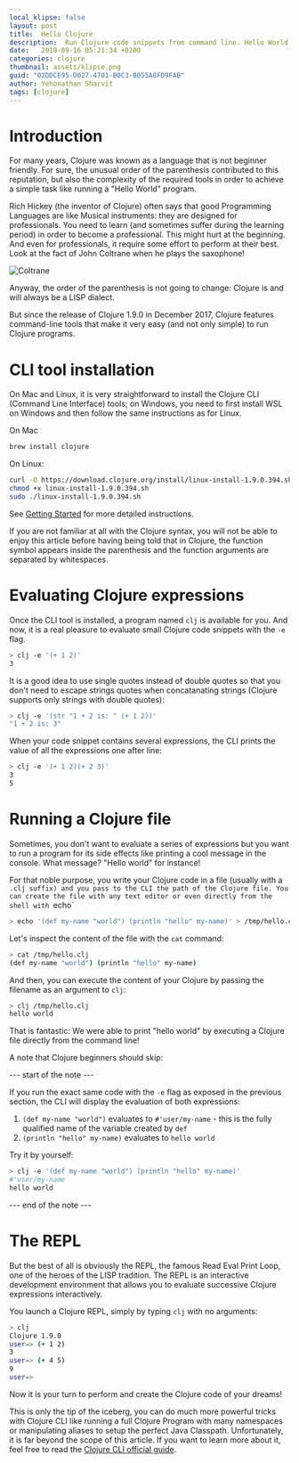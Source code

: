 ```yaml
---
local_klipse: false
layout: post
title:  Hello Clojure
description:  Run Clojure code snippets from command line. Hello World in Clojure.
date:   2018-09-16 05:21:34 +0200
categories: clojure
thumbnail: assets/klipse.png
guid: "02DDCE95-D027-4701-B0C3-B055A8FD9FAB"
author: Yehonathan Sharvit
tags: [clojure]
---
```



# Introduction

For many years, Clojure was known as a language that is not beginner friendly. For sure, the unusual order of the parenthesis contributed to this reputation, but also the complexity of the required tools in order to achieve a simple task like running a "Hello World" program. 

Rich Hickey (the inventor of Clojure) often says that good Programming Languages are like Musical instruments: they are designed for professionals. You need to learn (and sometimes suffer during the learning period) in order to become a professional. This might hurt at the beginning. And even for professionals, it require some effort to perform at their best. Look at the fact of John Coltrane when he plays the saxophone!

![Coltrane](/assets/coltrane.png)

Anyway, the order of the parenthesis is not going to change: Clojure is and will always be a LISP dialect. 

But since the release of Clojure 1.9.0 in December 2017, Clojure features command-line tools that make it very easy (and not only simple) to run Clojure programs.




# CLI tool installation 

On Mac and Linux, it is very straightforward to install the Clojure CLI (Command Line Interface) tools; on Windows, you need to first install WSL on Windows and then follow the same instructions as for Linux.

On Mac

~~~bash
brew install clojure
~~~

On Linux:

~~~bash
curl -O https://download.clojure.org/install/linux-install-1.9.0.394.sh
chmod +x linux-install-1.9.0.394.sh
sudo ./linux-install-1.9.0.394.sh
~~~

See [Getting Started](https://clojure.org/guides/getting_started) for more detailed instructions.

If you are not familiar at all with the Clojure syntax, you will not be able to enjoy this article before having being told that in Clojure, the function symbol appears inside the parenthesis and the function arguments are separated by whitespaces.

# Evaluating Clojure expressions

Once the CLI tool is installed, a program named `clj` is available for you. And now, it is a real pleasure to evaluate small Clojure code snippets with the `-e` flag. 

~~~bash
> clj -e '(+ 1 2)'
3
~~~

It is a good idea to use single quotes instead of double quotes so that you don't need to escape strings quotes when concatanating strings (Clojure supports only strings with double quotes):

~~~bash
> clj -e '(str "1 + 2 is: " (+ 1 2))'
"1 + 2 is: 3"
~~~


When your code snippet contains several expressions, the CLI prints the value of all the expressions one after line:

~~~bash
> clj -e '(+ 1 2)(+ 2 3)'
3
5
~~~

# Running a Clojure file

Sometimes, you don't want to evaluate a series of expressions but you want to run a program for its side effects like printing a cool message in the console. What message? "Hello world" for instance!

For that noble purpose, you write your Clojure code in a file (usually with a `.clj suffix) and you pass to the CLI the path of the Clojure file. You can create the file with any text editor or even directly from the shell with `echo`

~~~bash
> echo '(def my-name "world") (println "hello" my-name)' > /tmp/hello.clj
~~~

Let's inspect the content of the file with the `cat` command:

~~~bash
> cat /tmp/hello.clj
(def my-name "world") (println "hello" my-name)
~~~

And then, you can execute the content of your Clojure by passing the filename as an argument to `clj`:

~~~bash
> clj /tmp/hello.clj
hello world
~~~

That is fantastic: We were able to print "hello world" by executing a Clojure file directly from the command line!

A note that Clojure beginners should skip:

--- start of the note ---

If you run the exact same code with the `-e` flag as exposed in the previous section, the CLI will display the evaluation of both expressions:

1. `(def my-name "world")` evaluates to `#'user/my-name` - this is the fully qualified name of the variable created by `def`
2. `(println "hello" my-name)` evaluates to `hello world`

Try it by yourself:

~~~bash
> clj -e '(def my-name "world") (println "hello" my-name)'
#'user/my-name
hello world
~~~

--- end of the note ---

# The REPL

But the best of all is obviously the REPL, the famous Read Eval Print Loop, one of the heroes of the LISP tradition. The REPL is an interactive development environment that allows you to evaluate successive Clojure expressions interactively.

You launch a Clojure REPL, simply by typing `clj` with no arguments:

~~~bash
> clj
Clojure 1.9.0
user=> (+ 1 2)
3
user=> (+ 4 5)
9
user=>
~~~

Now it is your turn to perform and create the Clojure code of your dreams!

This is only the tip of the iceberg, you can do much more powerful tricks with Clojure CLI like running a full Clojure Program with many namespaces or manipulating aliases to setup the perfect Java Classpath. Unfortunately, it is far beyond the scope of this article. If you want to learn more about it, feel free to read the [Clojure CLI official guide](https://clojure.org/guides/deps_and_cli).
